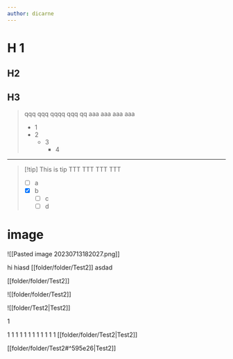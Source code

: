 ```yaml
---
author: dicarne
---
```

# H 1

## H2

## H3

> qqq qqq qqqq qqq qq
> aaa  aaa aaa aaa
> - 1
> - 2
> 	- 3
> 		- 4

---

> [!tip] This is tip
> TTT TTT TTT TTT
> - [ ] a
> - [x] b
> 	- [ ] c
> 	- [ ] d

# image

![[Pasted image 20230713182027.png]]

hi hiasd [[folder/folder/Test2]] asdad

[[folder/folder/Test2]]

![[folder/folder/Test2]]

![[folder/Test2|Test2]]

1

1
1
1
1
1
1
1
1
1
1
1
1
[[folder/folder/Test2|Test2]]

[[folder/folder/Test2#^595e26|Test2]]